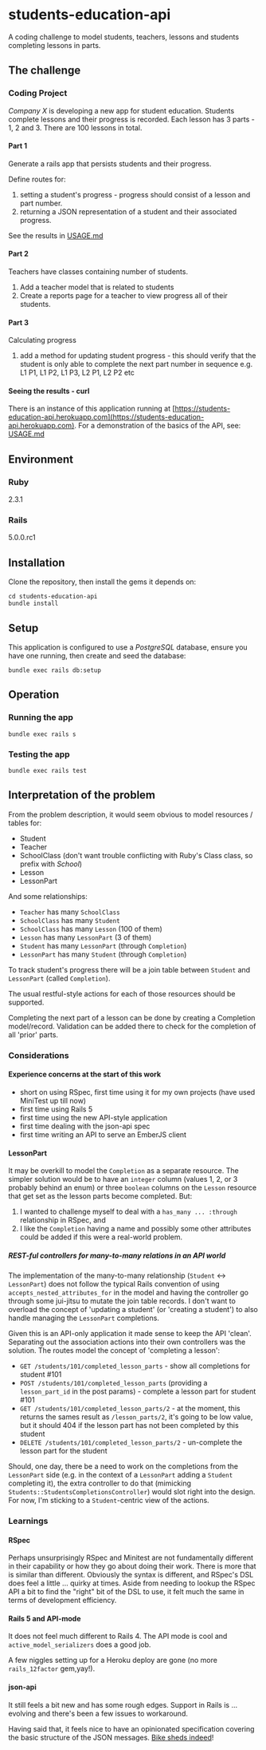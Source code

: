 # students-education-api

A coding challenge to model students, teachers, lessons and students completing lessons in parts.

## The challenge

### Coding Project

_Company X_ is developing a new app for student education. Students complete lessons and their progress is recorded.
Each lesson has 3 parts - 1, 2 and 3. There are 100 lessons in total.

#### Part 1

Generate a rails app that persists students and their progress.

Define routes for:

1.  setting a student's progress - progress should consist of a lesson and part number.
2.  returning a JSON representation of a student and their associated progress.

See the results in [USAGE.md](USAGE.md#part-1)

#### Part 2

Teachers have classes containing number of students.

1.  Add a teacher model that is related to students
2.  Create a reports page for a teacher to view progress all of their students.

#### Part 3

Calculating progress

1. add a method for updating student progress - this should verify that the student is only able to complete the next
   part number in sequence e.g.
   L1 P1, L1 P2, L1 P3, L2 P1, L2 P2 etc

#### Seeing the results - curl

There is an instance of this application running at
[https://students-education-api.herokuapp.com](https://students-education-api.herokuapp.com).
For a demonstration of the basics of the API, see: [USAGE.md](USAGE.md)

## Environment

### Ruby

2.3.1

### Rails

5.0.0.rc1

## Installation

Clone the repository, then install the gems it depends on:

    cd students-education-api
    bundle install

## Setup

This application is configured to use a _PostgreSQL_ database, ensure you have one running, then create and seed the
database:

    bundle exec rails db:setup

## Operation

### Running the app

    bundle exec rails s

### Testing the app

    bundle exec rails test

## Interpretation of the problem

From the problem description, it would seem obvious to model resources / tables for:
* Student
* Teacher
* SchoolClass (don't want trouble conflicting with Ruby's Class class, so prefix with _School_)
* Lesson
* LessonPart

And some relationships:
* `Teacher` has many `SchoolClass`
* `SchoolClass` has many `Student`
* `SchoolClass` has many `Lesson` (100 of them)
* `Lesson` has many `LessonPart` (3 of them)
* `Student` has many `LessonPart` (through `Completion`)
* `LessonPart` has many `Student` (through `Completion`)

To track student's progress there will be a join table between `Student` and `LessonPart` (called
`Completion`).

The usual restful-style actions for each of those resources should be supported.

Completing the next part of a lesson can be done by creating a Completion model/record. Validation can be
added there to check for the completion of all 'prior' parts.

### Considerations

#### Experience concerns at the start of this work

* short on using RSpec, first time using it for my own projects (have used MiniTest up till now)
* first time using Rails 5
* first time using the new API-style application
* first time dealing with the json-api spec
* first time writing an API to serve an EmberJS client

#### LessonPart

It may be overkill to model the `Completion` as a separate resource. The simpler solution would be to have an `integer`
column (values 1, 2, or 3 probably behind an enum) or three `boolean` columns on the `Lesson` resource that get set
as the lesson parts become completed. But:

1. I wanted to challenge myself to deal with a `has_many ... :through` relationship in RSpec, and
2. I like the `Completion` having a name and possibly some other attributes could be added if this were a real-world
   problem.

##### REST-ful controllers for many-to-many relations in an API world

The implementation of the many-to-many relationship (`Student` <-> `LessonPart`) does not follow the typical Rails
convention of using `accepts_nested_attributes_for` in the model and having the controller go through some jui-jitsu
to mutate the join table records. I don't want to overload the concept of 'updating a student' (or 'creating a
student') to also handle managing the `LessonPart` completions.

Given this is an API-only application it made sense to keep the API 'clean'. Separating out the association actions
into their own controllers was the solution. The routes model the concept of 'completing a lesson':

* `GET /students/101/completed_lesson_parts` - show all completions for student #101
* `POST /students/101/completed_lesson_parts` (providing a `lesson_part_id` in the post params) - complete a lesson
  part for student #101
* `GET /students/101/completed_lesson_parts/2` - at the moment, this returns the sames result as `/lesson_parts/2`,
  it's going to be low value, but it should 404 if the lesson part has not been completed by this student
* `DELETE /students/101/completed_lesson_parts/2` - un-complete the lesson part for the student

Should, one day, there be a need to work on the completions from the `LessonPart` side (e.g. in the context of a
`LessonPart` adding a `Student` completing it), the extra controller to do that (mimicking
`Students::StudentsCompletionsController`) would slot right into the design. For now, I'm sticking to a
`Student`-centric view of the actions.

### Learnings

#### RSpec

Perhaps unsurprisingly RSpec and Minitest are not fundamentally different in their capability or how they go about
doing their work. There is more that is similar than different. Obviously the syntax is different, and RSpec's DSL
does feel a little ... quirky at times. Aside from needing to lookup the RSpec API a bit to find the "right" bit of
the DSL to use, it felt much the same in terms of development efficiency.

#### Rails 5 and API-mode

It does not feel much different to Rails 4. The API mode is cool and `active_model_serializers` does a good job.

A few niggles setting up for a Heroku deploy are gone (no more `rails_12factor` gem,yay!).

#### json-api

It still feels a bit new and has some rough edges. Support in Rails is ... evolving and there's been a few issues to
workaround.

Having said that, it feels nice to have an opinionated specification covering the basic structure of the JSON
messages. [Bike sheds indeed](https://en.wikipedia.org/wiki/Law_of_triviality)!
